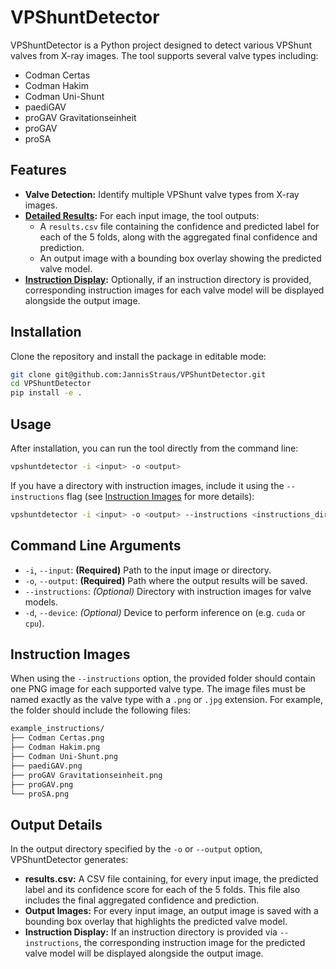 # VPShuntDetector

VPShuntDetector is a Python project designed to detect various VPShunt valves
from X-ray images. The tool supports several valve types including:

- Codman Certas
- Codman Hakim
- Codman Uni-Shunt
- paediGAV
- proGAV Gravitationseinheit
- proGAV
- proSA

## Features

- **Valve Detection:** Identify multiple VPShunt valve types from X-ray images.
- **[Detailed Results](#output-details):** For each input image, the tool
outputs:
  - A `results.csv` file containing the confidence and predicted label for each
  of the 5 folds, along with the aggregated final confidence and prediction.
  - An output image with a bounding box overlay showing the predicted valve model.
- **[Instruction Display](#instruction-images):** Optionally, if an instruction
directory is provided, corresponding instruction images for each valve model
will be displayed alongside the output image.

## Installation

Clone the repository and install the package in editable mode:

```bash
git clone git@github.com:JannisStraus/VPShuntDetector.git
cd VPShuntDetector
pip install -e .
```

## Usage

After installation, you can run the tool directly from the command line:

```bash
vpshuntdetector -i <input> -o <output>
```

If you have a directory with instruction images, include it using the
`--instructions` flag (see [Instruction Images](#instruction-images) for more
details):

```bash
vpshuntdetector -i <input> -o <output> --instructions <instructions_directory>
```

## Command Line Arguments

- `-i`, `--input`: **(Required)** Path to the input image or directory.
- `-o`, `--output`: **(Required)** Path where the output results will be saved.
- `--instructions`: _(Optional)_ Directory with instruction images for valve
models.
- `-d`, `--device`: _(Optional)_ Device to perform inference on (e.g. `cuda` or
`cpu`).

## Instruction Images

When using the `--instructions` option, the provided folder should contain one
PNG image for each supported valve type. The image files must be named exactly
as the valve type with a `.png` or `.jpg` extension. For example, the folder
should include the following files:

```bash
example_instructions/
├── Codman Certas.png
├── Codman Hakim.png
├── Codman Uni-Shunt.png
├── paediGAV.png
├── proGAV Gravitationseinheit.png
├── proGAV.png
└── proSA.png
```

## Output Details

In the output directory specified by the `-o` or `--output` option,
VPShuntDetector generates:

- **results.csv:** A CSV file containing, for every input image, the predicted
label and its confidence score for each of the 5 folds. This file also includes
the final aggregated confidence and prediction.
- **Output Images:** For every input image, an output image is saved with a
bounding box overlay that highlights the predicted valve model.
- **Instruction Display:** If an instruction directory is provided via
`--instructions`, the corresponding instruction image for the predicted valve
model will be displayed alongside the output image.
